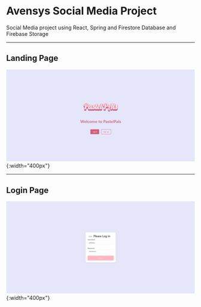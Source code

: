 # Avensys Social Media Project
Social Media project using React, Spring and Firestore Database and Firebase Storage

---

## Landing Page
![Landing Page Screenshot](https://github.com/Joe-Zhou-Yubin/AvensysSocialMedia/raw/main/screenshots/Landing_Page.png){:width="400px"}

---

## Login Page
![Login Page Screenshot](https://github.com/Joe-Zhou-Yubin/AvensysSocialMedia/raw/main/screenshots/Login_Page.png){:width="400px"}
